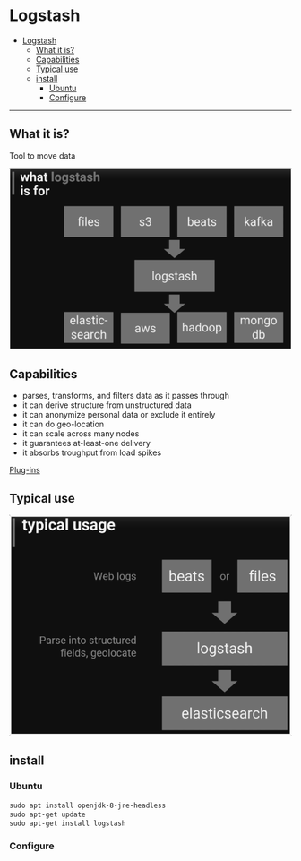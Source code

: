 # Logstash
- [Logstash](#logstash)
  - [What it is?](#what-it-is)
  - [Capabilities](#capabilities)
  - [Typical use](#typical-use)
  - [install](#install)
    - [Ubuntu](#ubuntu)
    - [Configure](#configure)
***
## What it is?
Tool to move data

![flow](images/flow.png)

## Capabilities
- parses, transforms, and filters data as it passes through
- it can derive structure from unstructured data
- it can anonymize personal data or exclude it entirely
- it can do geo-location
- it can scale across many nodes
- it guarantees at-least-one delivery
- it absorbs troughput from load spikes

[Plug-ins](https://www.elastic.co/guide/en/logstash/current/filter-plugins.html)

## Typical use
![typical use](images/typuse.png)

## install
### Ubuntu
```shell
sudo apt install openjdk-8-jre-headless
sudo apt-get update
sudo apt-get install logstash
```

### Configure
